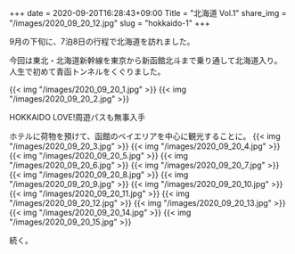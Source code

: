 +++
date  = 2020-09-20T16:28:43+09:00
Title = "北海道 Vol.1"
share_img = "/images/2020_09_20_12.jpg"
slug = "hokkaido-1"
+++

9月の下旬に、7泊8日の行程で北海道を訪れました。

今回は東北・北海道新幹線を東京から新函館北斗まで乗り通して北海道入り。<br>人生で初めて青函トンネルをくぐりました。

{{< img "/images/2020_09_20_1.jpg" >}}
{{< img "/images/2020_09_20_2.jpg" >}}
<p class="caption">HOKKAIDO LOVE!周遊パスも無事入手</p>

ホテルに荷物を預けて、函館のベイエリアを中心に観光することに。
{{< img "/images/2020_09_20_3.jpg" >}}
{{< img "/images/2020_09_20_4.jpg" >}}
{{< img "/images/2020_09_20_5.jpg" >}}
{{< img "/images/2020_09_20_6.jpg" >}}
{{< img "/images/2020_09_20_7.jpg" >}}
{{< img "/images/2020_09_20_8.jpg" >}}
{{< img "/images/2020_09_20_9.jpg" >}}
{{< img "/images/2020_09_20_10.jpg" >}}
{{< img "/images/2020_09_20_11.jpg" >}}
{{< img "/images/2020_09_20_12.jpg" >}}
{{< img "/images/2020_09_20_13.jpg" >}}
{{< img "/images/2020_09_20_14.jpg" >}}
{{< img "/images/2020_09_20_15.jpg" >}}

続く。
